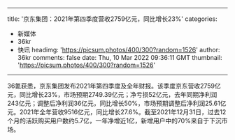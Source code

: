 
---
title: '京东集团：2021年第四季度营收2759亿元，同比增长23%'
categories: 
 - 新媒体
 - 36kr
 - 快讯
headimg: 'https://picsum.photos/400/300?random=1526'
author: 36kr
comments: false
date: Thu, 10 Mar 2022 09:36:11 GMT
thumbnail: 'https://picsum.photos/400/300?random=1526'
---

<div>   
36氪获悉，京东集团发布2021年第四季度及全年财报。该季度京东营收2759亿元，同比增长23%，市场预期2749.39亿元；净亏损52亿元，去年同期净利润243亿元；调整后净利润36亿元，同比增长50%，市场预期调整后净利润25.61亿元。2021年全年营收9516亿元，同比增长27.6%。截至2021年12月31日，过去12个月的活跃购买用户数约5.7亿，一年净增近1亿，新增用户中的70%来自于下沉市场。  
</div>
            
